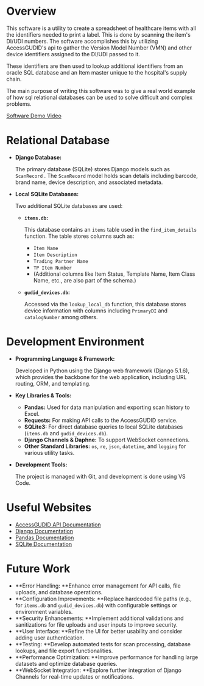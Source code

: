 # Overview

This software is a utility to create a spreadsheet of healthcare items with all the identifiers needed to print a label. This is done by scanning the item's DI/UDI numbers. The software accomplishes this by utilizing AccessGUDID's api to gather the Version Model Number (VMN) and other device identifiers assigned to the DI/UDI passed to it.

These identifiers are then used to lookup additional identifiers from an oracle SQL database and an Item master unique to the hospital's supply chain.

The main purpose of writing this software was to give a real world example of how sql relational databases can be used to solve difficult and complex problems.

[Software Demo Video](http://youtube.link.goes.here)

# Relational Database

* **Django Database:**

  The primary database (SQLite) stores Django models such as `ScanRecord` . The `ScanRecord` model holds scan details including barcode, brand name, device description, and associated metadata.
* **Local SQLite Databases:**

  Two additional SQLite databases are used:

  * **`items.db`:**

    This database contains an `items` table used in the `find_item_details` function. The table stores columns such as:

    * `Item Name`
    * `Item Description`
    * `Trading Partner Name`
    * `TP Item Number`
    * (Additional columns like Item Status, Template Name, Item Class Name, etc., are also part of the schema.)
  * **`gudid_devices.db`:**

    Accessed via the `lookup_local_db` function, this database stores device information with columns including `PrimaryDI` and `catalogNumber` among others.

# Development Environment

* **Programming Language & Framework:**

  Developed in Python using the Django web framework (Django 5.1.6), which provides the backbone for the web application, including URL routing, ORM, and templating.
* **Key Libraries & Tools:**

  * **Pandas:** Used for data manipulation and exporting scan history to Excel.
  * **Requests:** For making API calls to the AccessGUDID service.
  * **SQLite3:** For direct database queries to local SQLite databases (`items.db` and `gudid_devices.db`).
  * **Django Channels & Daphne:** To support WebSocket connections.
  * **Other Standard Libraries:** `os`, `re`, `json`, `datetime`, and `logging` for various utility tasks.
* **Development Tools:**

  The project is managed with Git, and development is done using VS Code.

# Useful Websites

* [AccessGUDID API Documentation](https://accessgudid.nlm.nih.gov/resources/home)
* [Django Documentation](https://docs.djangoproject.com/)
* [Pandas Documentation](https://pandas.pydata.org/docs/)
* [SQLite Documentation](https://www.sqlite.org/docs.html)

# Future Work

* **Error Handling: **Enhance error management for API calls, file uploads, and database operations.
* **Configuration Improvements: **Replace hardcoded file paths (e.g., for `items.db` and `gudid_devices.db`) with configurable settings or environment variables.
* **Security Enhancements: **Implement additional validations and sanitizations for file uploads and user inputs to improve security.
* **User Interface: **Refine the UI for better usability and consider adding user authentication.
* **Testing: **Develop automated tests for scan processing, database lookups, and file export functionalities.
* **Performance Optimization: **Improve performance for handling large datasets and optimize database queries.
* **WebSocket Integration: **Explore further integration of Django Channels for real-time updates or notifications.
